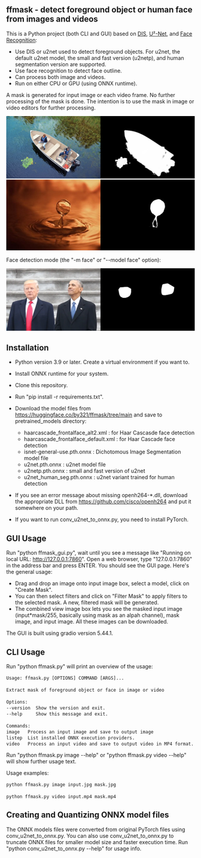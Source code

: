 ## ffmask - detect foreground object or human face from images and videos

This is a Python project (both CLI and GUI) based on [DIS](https://github.com/xuebinqin/DIS "DIS"), [U²-Net](https://github.com/xuebinqin/U-2-Net "u2net"), and [Face Recognition](https://github.com/ageitgey/face_recognition "Face Recognition"):

- Use DIS or u2net used to detect foreground objects. For u2net, the default u2net model, the small and fast version (u2netp), and human segmentation version are supported.
- Use face recognition to detect face outline.
- Can process both image and videos.
- Run on either CPU or GPU (using ONNX runtime).

A mask is generated for input image or each video frame. No further processing of the mask is done. The intention is to use the mask in image or video editors for further processing.

![boat](images/boat.jpg)
![water drop](images/waterdrop.jpg)

Face detection mode (the "-m face" or "--model face" option):

![Obama Trump](images/obamatrump.png)

## Installation

- Python version 3.9 or later. Create a virtual environment if you want to.
- Install ONNX runtime for your system.
- Clone this repository.
- Run "pip install -r requirements.txt".
- Download the model files from https://huggingface.co/by321/ffmask/tree/main and save to pretrained_models directory:

	- haarcascade_frontalface_alt2.xml : for Haar Cascasde face detection
	- haarcascade_frontalface_default.xml : for Haar Cascade face detection
	- isnet-general-use.pth.onnx : Dichotomous Image Segmentation model file
	- u2net.pth.onnx : u2net model file
	- u2netp.pth.onnx : small and fast version of u2net
	- u2net_human_seg.pth.onnx : u2net variant trained for human detection

- If you see an error message about missing openh264-*.dll, download the appropriate DLL from https://github.com/cisco/openh264 and put it somewhere on your path.
- If you want to run conv_u2net_to_onnx.py, you need to install PyTorch.

## GUI Usage

Run "python ffmask_gui.py", wait until you see a message like "Running on local URL: http://127.0.0.1:7860". Open a web browser, type "127.0.0.1:7860" in the address bar and press ENTER. You should see the GUI page. Here's the general usage:

- Drag and drop an image onto input image box, select a model, click on "Create Mask".
- You can then select filters and click on "Filter Mask" to apply filters to the selected mask. A new, filtered mask will be generated.
- The combined view image box lets you see the masked input image (input*mask/255, basically using mask as an alpah channel), mask image, and input image. All these images can be downloaded.

The GUI is built using gradio version 5.44.1.

## CLI Usage

Run "python ffmask.py" will print an overview of the usage:

	Usage: ffmask.py [OPTIONS] COMMAND [ARGS]...

	Extract mask of foreground object or face in image or video

	Options:
	--version  Show the version and exit.
	--help     Show this message and exit.

	Commands:
	image   Process an input image and save to output image
	listep  List installed ONNX execution providers.
	video   Process an input video and save to output video in MP4 format.

Run "python ffmask.py image --help" or "python ffmask.py video --help" will show further usage text.

Usage examples:

    python ffmask.py image input.jpg mask.jpg

    python ffmask.py video input.mp4 mask.mp4

## Creating and Quantizing ONNX model files

The ONNX models files were converted from original PyTorch files using conv_u2net_to_onnx.py. You can also use conv_u2net_to_onnx.py to truncate ONNX files for smaller model size and faster execution time.
Run "python conv_u2net_to_onnx.py --help" for usage info.

